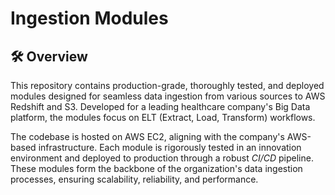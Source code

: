 # Ingestion Modules

## 🛠️ Overview

This repository contains production-grade, thoroughly tested, and deployed modules designed for seamless data ingestion from various sources to AWS Redshift and S3. Developed for a leading healthcare company's Big Data platform, the modules focus on ELT (Extract, Load, Transform) workflows.

The codebase is hosted on AWS EC2, aligning with the company's AWS-based infrastructure. Each module is rigorously tested in an innovation environment and deployed to production through a robust *CI/CD* pipeline. These modules form the backbone of the organization's data ingestion processes, ensuring scalability, reliability, and performance.


